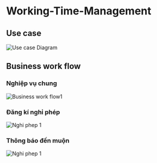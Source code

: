 # Working-Time-Management

## Use case

![Use case Diagram](http://www.plantuml.com/plantuml/proxy?src=https://raw.githubusercontent.com/oximenvn/Working-Time-Management/develop/UseCase.puml)

## Business work flow

### Nghiệp vụ chung
![Business work flow1](http://www.plantuml.com/plantuml/proxy?src=https://raw.githubusercontent.com/oximenvn/Working-Time-Management/develop/WorkFlow_01_Nghiep_vu_chung.puml)


### Đăng kí nghỉ phép 
![Nghi phep 1](http://www.plantuml.com/plantuml/proxy?src=https://raw.githubusercontent.com/oximenvn/Working-Time-Management/develop/WorkFlow_02_Dang_ki_nghi_phep.puml)


### Thông báo đến muộn 
![Nghi phep 1](http://www.plantuml.com/plantuml/proxy?src=https://raw.githubusercontent.com/oximenvn/Working-Time-Management/develop/WorkFlow_03_Thong_bao_den_muon.puml)
